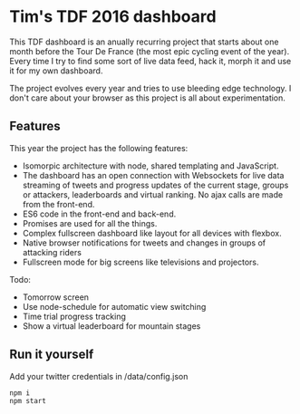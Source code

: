 # Tim's TDF 2016 dashboard
This TDF dashboard is an anually recurring project that starts about one month before the Tour De France (the most epic cycling event of the year). Every time I try to find some sort of live data feed, hack it, morph it and use it for my own dashboard.

The project evolves every year and tries to use bleeding edge technology. I don't care about your browser as this project is all about experimentation.

## Features
This year the project has the following features:
* Isomorpic architecture with node, shared templating and JavaScript.
* The dashboard has an open connection with Websockets for live data streaming of tweets and progress updates of the current stage, groups or attackers, leaderboards and virtual ranking. No ajax calls are made from the front-end.
* ES6 code in the front-end and back-end.
* Promises are used for all the things.
* Complex fullscreen dashboard like layout for all devices with flexbox. 
* Native browser notifications for tweets and changes in groups of attacking riders
* Fullscreen mode for big screens like televisions and projectors.

Todo:
* Tomorrow screen
* Use node-schedule for automatic view switching
* Time trial progress tracking
* Show a virtual leaderboard for mountain stages

## Run it yourself
Add your twitter credentials in /data/config.json

```
npm i
npm start
```
